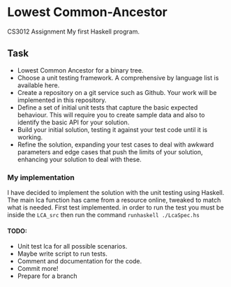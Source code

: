 # Lowest Common-Ancestor
CS3012 Assignment
My first Haskell program.

## Task
* Lowest Common Ancestor for a binary tree.
* Choose a unit testing framework. A comprehensive by language list is available here.
* Create a repository on a git service such as Github. Your work will be implemented in this repository.
* Define a set of initial unit tests that capture the basic expected behaviour. This will require you to create sample data and also to identify the basic API for your solution.
* Build your initial solution, testing it against your test code until it is working.
* Refine the solution, expanding your test cases to deal with awkward parameters and edge cases that push the limits of your solution, enhancing your solution to deal with these.

### My implementation
I have decided to implement the solution with the unit testing using Haskell.
The main lca function has came from a resource online, tweaked to match what is needed.
First test implemented.
in order to run the test you must be inside the `LCA_src` then run the command `runhaskell ./LcaSpec.hs`

#### TODO:   
* Unit test lca for all possible scenarios.
* Maybe write script to run tests.
* Comment and documentation for the code.
* Commit more!
* Prepare for a branch
